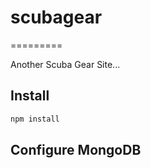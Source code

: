 # scubagear
=========

Another Scuba Gear Site...

## Install
```bash
npm install
```

## Configure MongoDB
